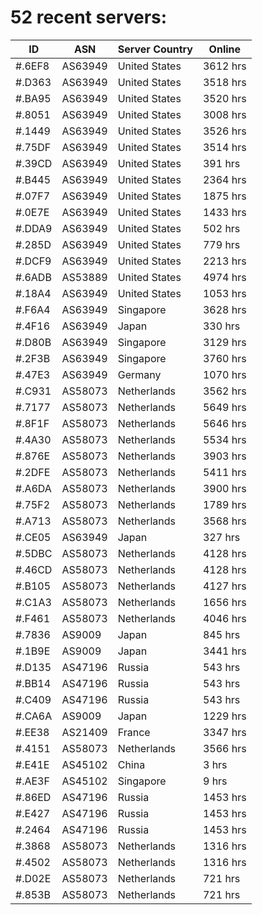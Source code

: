 # 52 recent servers:

| ID | ASN | Server Country | Online |
| ------ | ------ | ------ | ------ |
| #.6EF8 | AS63949 | United States | 3612 hrs |
| #.D363 | AS63949 | United States | 3518 hrs |
| #.BA95 | AS63949 | United States | 3520 hrs |
| #.8051 | AS63949 | United States | 3008 hrs |
| #.1449 | AS63949 | United States | 3526 hrs |
| #.75DF | AS63949 | United States | 3514 hrs |
| #.39CD | AS63949 | United States | 391 hrs |
| #.B445 | AS63949 | United States | 2364 hrs |
| #.07F7 | AS63949 | United States | 1875 hrs |
| #.0E7E | AS63949 | United States | 1433 hrs |
| #.DDA9 | AS63949 | United States | 502 hrs |
| #.285D | AS63949 | United States | 779 hrs |
| #.DCF9 | AS63949 | United States | 2213 hrs |
| #.6ADB | AS53889 | United States | 4974 hrs |
| #.18A4 | AS63949 | United States | 1053 hrs |
| #.F6A4 | AS63949 | Singapore | 3628 hrs |
| #.4F16 | AS63949 | Japan | 330 hrs |
| #.D80B | AS63949 | Singapore | 3129 hrs |
| #.2F3B | AS63949 | Singapore | 3760 hrs |
| #.47E3 | AS63949 | Germany | 1070 hrs |
| #.C931 | AS58073 | Netherlands | 3562 hrs |
| #.7177 | AS58073 | Netherlands | 5649 hrs |
| #.8F1F | AS58073 | Netherlands | 5646 hrs |
| #.4A30 | AS58073 | Netherlands | 5534 hrs |
| #.876E | AS58073 | Netherlands | 3903 hrs |
| #.2DFE | AS58073 | Netherlands | 5411 hrs |
| #.A6DA | AS58073 | Netherlands | 3900 hrs |
| #.75F2 | AS58073 | Netherlands | 1789 hrs |
| #.A713 | AS58073 | Netherlands | 3568 hrs |
| #.CE05 | AS63949 | Japan | 327 hrs |
| #.5DBC | AS58073 | Netherlands | 4128 hrs |
| #.46CD | AS58073 | Netherlands | 4128 hrs |
| #.B105 | AS58073 | Netherlands | 4127 hrs |
| #.C1A3 | AS58073 | Netherlands | 1656 hrs |
| #.F461 | AS58073 | Netherlands | 4046 hrs |
| #.7836 | AS9009 | Japan | 845 hrs |
| #.1B9E | AS9009 | Japan | 3441 hrs |
| #.D135 | AS47196 | Russia | 543 hrs |
| #.BB14 | AS47196 | Russia | 543 hrs |
| #.C409 | AS47196 | Russia | 543 hrs |
| #.CA6A | AS9009 | Japan | 1229 hrs |
| #.EE38 | AS21409 | France | 3347 hrs |
| #.4151 | AS58073 | Netherlands | 3566 hrs |
| #.E41E | AS45102 | China | 3 hrs |
| #.AE3F | AS45102 | Singapore | 9 hrs |
| #.86ED | AS47196 | Russia | 1453 hrs |
| #.E427 | AS47196 | Russia | 1453 hrs |
| #.2464 | AS47196 | Russia | 1453 hrs |
| #.3868 | AS58073 | Netherlands | 1316 hrs |
| #.4502 | AS58073 | Netherlands | 1316 hrs |
| #.D02E | AS58073 | Netherlands | 721 hrs |
| #.853B | AS58073 | Netherlands | 721 hrs |

